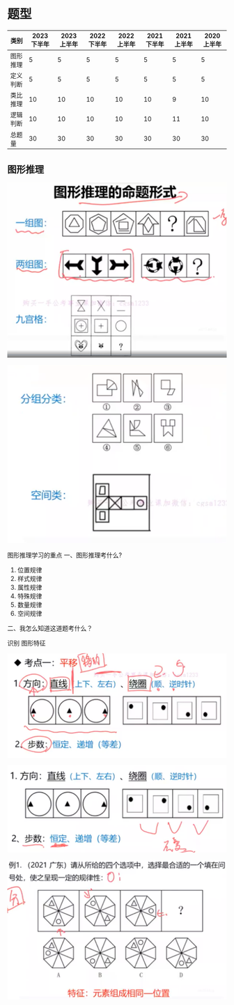# 题型

| 类别        | 2023 下半年 | 2023 上半年 | 2022 下半年 | 2022 上半年 | 2021 下半年 | 2021 上半年 | 2020 上半年 |
|-----------------|--------------------------|--------------------------|--------------------------|--------------------------|--------------------------|--------------------------|--------------------------|
| 图形推理 | 5                       | 5                       | 5                       | 5                       | 5                       | 5                       | 5                       |
| 定义判断 | 5                       | 5                       | 5                       | 5                       | 5                       | 5                       | 5                       |
| 类比推理 | 10                      | 10                      | 10                      | 10                      | 10                      | 9                       | 10                      |
| 逻辑判断 | 10                      | 10                      | 10                      | 10                      | 10                      | 11                      | 10                      |
| 总题量  | 30                      | 30                      | 30                      | 30                      | 30                      | 30                      | 30                      |

## 图形推理

![alt text](image.png)

![alt text](image-1.png)

图形推理学习的重点
一、图形推理考什么?

1. 位置规律
2. 样式规律
3. 属性规律
4. 特殊规律
5. 数量规律
6. 空间规律

二、我怎么知道这道题考什么？

识别 图形特征

![alt text](image-2.png)

![alt text](image-3.png)

![alt text](image-4.png)